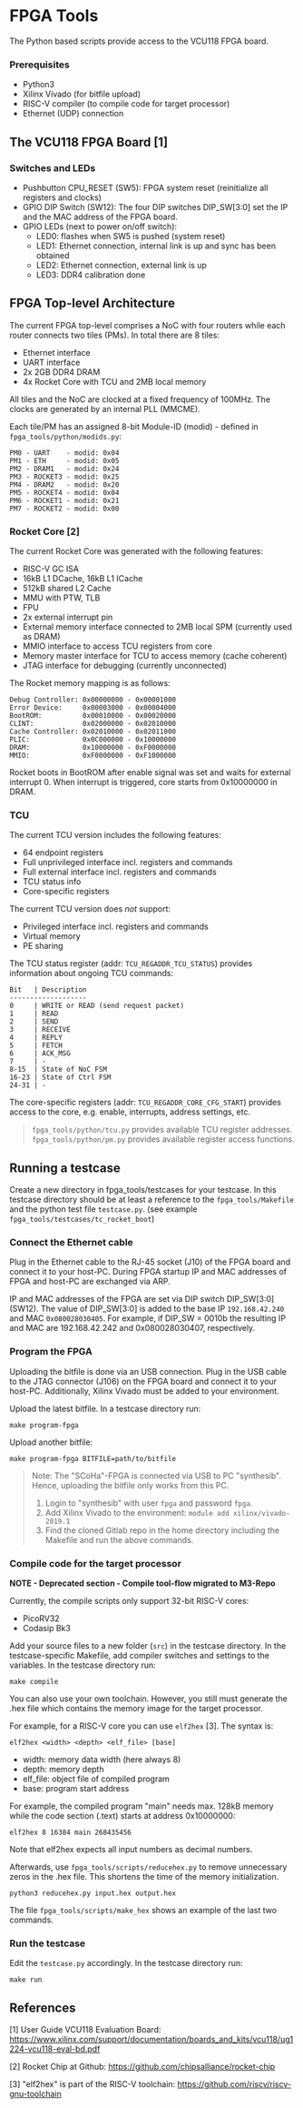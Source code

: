 # FPGA Tools

The Python based scripts provide access to the VCU118 FPGA board.

### Prerequisites

- Python3
- Xilinx Vivado (for bitfile upload)
- RISC-V compiler (to compile code for target processor)
- Ethernet (UDP) connection

## The VCU118 FPGA Board [1]

### Switches and LEDs

- Pushbutton CPU_RESET (SW5): FPGA system reset (reinitialize all registers and clocks)
- GPIO DIP Switch (SW12): The four DIP switches DIP_SW[3:0] set the IP and the MAC address of the FPGA board.
- GPIO LEDs (next to power on/off switch):
  - LED0: flashes when SW5 is pushed (system reset)
  - LED1: Ethernet connection, internal link is up and sync has been obtained
  - LED2: Ethernet connection, external link is up
  - LED3: DDR4 calibration done


## FPGA Top-level Architecture

The current FPGA top-level comprises a NoC with four routers while each router connects two tiles (PMs). In total there are 8 tiles:
- Ethernet interface
- UART interface
- 2x 2GB DDR4 DRAM
- 4x Rocket Core with TCU and 2MB local memory

All tiles and the NoC are clocked at a fixed frequency of 100MHz. The clocks are generated by an internal PLL (MMCME).

Each tile/PM has an assigned 8-bit Module-ID (modid) - defined in `fpga_tools/python/modids.py`:
```
PM0 - UART    - modid: 0x04
PM1 - ETH     - modid: 0x05
PM2 - DRAM1   - modid: 0x24
PM3 - ROCKET3 - modid: 0x25
PM4 - DRAM2   - modid: 0x20
PM5 - ROCKET4 - modid: 0x04
PM6 - ROCKET1 - modid: 0x21
PM7 - ROCKET2 - modid: 0x00
```

### Rocket Core [2]

The current Rocket Core was generated with the following features:
- RISC-V GC ISA
- 16kB L1 DCache, 16kB L1 ICache
- 512kB shared L2 Cache
- MMU with PTW, TLB
- FPU
- 2x external interrupt pin
- External memory interface connected to 2MB local SPM (currently used as DRAM)
- MMIO interface to access TCU registers from core
- Memory master interface for TCU to access memory (cache coherent)
- JTAG interface for debugging (currently unconnected)

The Rocket memory mapping is as follows:
```
Debug Controller: 0x00000000 - 0x00001000
Error Device:     0x00003000 - 0x00004000
BootROM:          0x00010000 - 0x00020000
CLINT:            0x02000000 - 0x02010000
Cache Controller: 0x02010000 - 0x02011000
PLIC:             0x0C000000 - 0x10000000
DRAM:             0x10000000 - 0xF0000000
MMIO:             0xF0000000 - 0xF1000000
```

Rocket boots in BootROM after enable signal was set and waits for external interrupt 0. When interrupt is triggered, core starts from 0x10000000 in DRAM.


### TCU

The current TCU version includes the following features:
- 64 endpoint registers
- Full unprivileged interface incl. registers and commands
- Full external interface incl. registers and commands
- TCU status info
- Core-specific registers

The current TCU version does _not_ support:
- Privileged interface incl. registers and commands
- Virtual memory
- PE sharing


The TCU status register (addr: `TCU_REGADDR_TCU_STATUS`) provides information about ongoing TCU commands:
```
Bit   | Description
-------------------
0     | WRITE or READ (send request packet)
1     | READ
2     | SEND
3     | RECEIVE
4     | REPLY
5     | FETCH
6     | ACK_MSG
7     | -
8-15  | State of NoC FSM
16-23 | State of Ctrl FSM
24-31 | -
```

The core-specific registers (addr: `TCU_REGADDR_CORE_CFG_START`) provides access to the core, e.g. enable, interrupts, address settings, etc.

> `fpga_tools/python/tcu.py` provides available TCU register addresses.
> `fpga_tools/python/pm.py` provides available register access functions.


## Running a testcase

Create a new directory in fpga_tools/testcases for your testcase. In this testcase directory should be at least a reference to the `fpga_tools/Makefile` and the python test file `testcase.py`. (see example `fpga_tools/testcases/tc_rocket_boot`)


### Connect the Ethernet cable

Plug in the Ethernet cable to the RJ-45 socket (J10) of the FPGA board and connect it to your host-PC. During FPGA startup IP and MAC addresses of FPGA and host-PC are exchanged via ARP.

IP and MAC addresses of the FPGA are set via DIP switch DIP_SW[3:0] (SW12). The value of DIP_SW[3:0] is added to the base IP `192.168.42.240` and MAC `0x080028030405`. For example, if DIP_SW = 0010b the resulting IP and MAC are 192.168.42.242 and 0x080028030407, respectively.


### Program the FPGA

Uploading the bitfile is done via an USB connection. Plug in the USB cable to the JTAG connector (J106) on the FPGA board and connect it to your host-PC. Additionally, Xilinx Vivado must be added to your environment.

Upload the latest bitfile. In a testcase directory run:
```shell
make program-fpga
```

Upload another bitfile:
```shell
make program-fpga BITFILE=path/to/bitfile
```

> Note: The "SCoHa"-FPGA is connected via USB to PC "synthesib". Hence, uploading the bitfile only works from this PC.
> 1) Login to "synthesib" with user `fpga` and password `fpga`.
> 2) Add Xilinx Vivado to the environment: `module add xilinx/vivado-2019.1`
> 3) Find the cloned Gitlab repo in the home directory including the Makefile and run the above commands.


### Compile code for the target processor

__NOTE - Deprecated section - Compile tool-flow migrated to M3-Repo__

Currently, the compile scripts only support 32-bit RISC-V cores:

- PicoRV32
- Codasip Bk3

Add your source files to a new folder (`src`) in the testcase directory.
In the testcase-specific Makefile, add compiler switches and settings to the variables.
In the testcase directory run:
```shell
make compile
```

You can also use your own toolchain. However, you still must generate the .hex file which contains the memory image for the target processor.

For example, for a RISC-V core you can use `elf2hex` [3]. The syntax is:
```shell
elf2hex <width> <depth> <elf_file> [base]
```

- width: memory data width (here always 8)
- depth: memory depth
- elf_file: object file of compiled program
- base: program start address

For example, the compiled program "main" needs max. 128kB memory while the code section (.text) starts at address 0x10000000:
```shell
elf2hex 8 16384 main 268435456
```

Note that elf2hex expects all input numbers as decimal numbers.

Afterwards, use `fpga_tools/scripts/reducehex.py` to remove unnecessary zeros in the .hex file. This shortens the time of the memory initialization.
```shell
python3 reducehex.py input.hex output.hex
```

The file `fpga_tools/scripts/make_hex` shows an example of the last two commands.


### Run the testcase

Edit the `testcase.py` accordingly. In the testcase directory run:

```shell
make run
```


## References

[1] User Guide VCU118 Evaluation Board: https://www.xilinx.com/support/documentation/boards_and_kits/vcu118/ug1224-vcu118-eval-bd.pdf

[2] Rocket Chip at Github: https://github.com/chipsalliance/rocket-chip

[3] "elf2hex" is part of the RISC-V toolchain: https://github.com/riscv/riscv-gnu-toolchain

